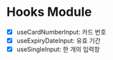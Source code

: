 # Hooks Module

- [x] useCardNumberInput: 카드 번호
- [x] useExpiryDateInput: 유효 기간
- [x] useSingleInput: 한 개의 입력창